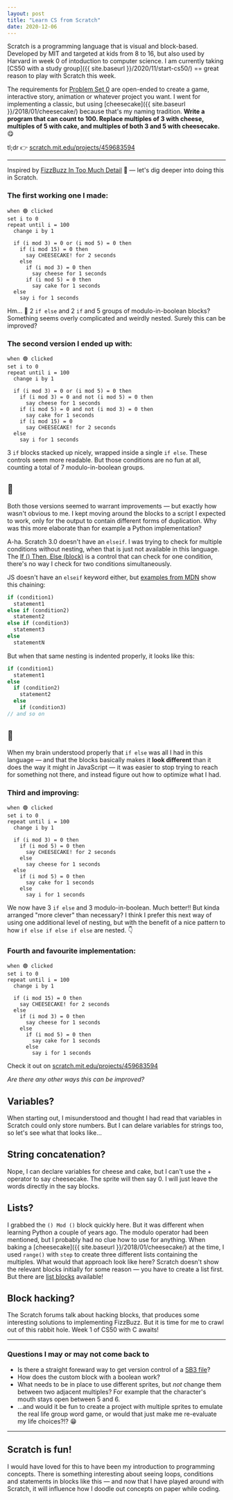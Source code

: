 ```yaml
---
layout: post
title: "Learn CS from Scratch"
date: 2020-12-06
---
```


Scratch is a programming language that is visual and block-based. Developed by MIT and targeted at kids from 8 to 16, but also used by Harvard in week 0 of intoduction to computer science. I am currently taking [CS50 with a study group]({{ site.baseurl }}/2020/11/start-cs50/) == great reason to play with Scratch this week.

The requirements for [Problem Set 0](https://cs50.harvard.edu/x/2020/psets/0/scratch/) are open-ended to create a game, interactive story, animation or whatever project you want. I went for implementing a classic, but using [cheesecake]({{ site.baseurl }}/2018/01/cheesecake/) because that's my naming tradition. **Write a program that can count to 100. Replace multiples of 3 with cheese, multiples of 5 with cake, and multiples of both 3 and 5 with cheesecake.** 😋

tl;dr 👉 [scratch.mit.edu/projects/459683594](https://scratch.mit.edu/projects/459683594/editor/)

---

Inspired by [FizzBuzz In Too Much Detail](https://www.tomdalling.com/blog/software-design/fizzbuzz-in-too-much-detail/) 💙 — let's dig deeper into doing this in Scratch.


### The first working one I made:

```
when 🟢 clicked
set i to 0
repeat until i = 100
  change i by 1

  if (i mod 3) = 0 or (i mod 5) = 0 then
    if (i mod 15) = 0 then
      say CHEESECAKE! for 2 seconds
    else
      if (i mod 3) = 0 then
        say cheese for 1 seconds
      if (i mod 5) = 0 then
        say cake for 1 seconds
  else
    say i for 1 seconds
```

Hm… 🤨 2 `if else` and 2 `if` and 5 groups of modulo-in-boolean blocks? Something seems overly complicated and weirdly nested. Surely this can be improved?

### The second version I ended up with:

```
when 🟢 clicked
set i to 0
repeat until i = 100
  change i by 1

  if (i mod 3) = 0 or (i mod 5) = 0 then
    if (i mod 3) = 0 and not (i mod 5) = 0 then
      say cheese for 1 seconds
    if (i mod 5) = 0 and not (i mod 3) = 0 then
      say cake for 1 seconds
    if (i mod 15) = 0
      say CHEESECAKE! for 2 seconds
  else
    say i for 1 seconds
```

3 `if` blocks stacked up nicely, wrapped inside a single `if else`. These controls seem more readable. But those conditions are no fun at all, counting a total of 7 modulo-in-boolean groups.

## 🤔

Both those versions seemed to warrant improvements — but exactly how wasn't obvious to me. I kept moving around the blocks to a script I expected to work, only for the output to contain different forms of duplication. Why was this more elaborate than for example a Python implementation?

A-ha. Scratch 3.0 doesn't have an `elseif`. I was trying to check for multiple conditions without nesting, when that is just not available in this language. The [If () Then, Else (block)](https://en.scratch-wiki.info/wiki/If_()_Then,_Else_(block)) is a control that can check for one condition, there's no way I check for two conditions simultaneously.

JS doesn't have an `elseif` keyword either, but [examples from MDN](https://developer.mozilla.org/en-US/docs/Web/JavaScript/Reference/Statements/if...else) show this chaining:

```js
if (condition1)
  statement1
else if (condition2)
  statement2
else if (condition3)
  statement3
else
  statementN
```

But when that same nesting is indented properly, it looks like this:

```js
if (condition1)
  statement1
else
  if (condition2)
    statement2
  else
    if (condition3)
// and so on
```

## 🤯

When my brain understood properly that `if else` was all I had in this language — and that the blocks basically makes it **look different** than it does the way it might in JavaScript — it was easier to stop trying to reach for something not there, and instead figure out how to optimize what I had.

### Third and improving:

```
when 🟢 clicked
set i to 0
repeat until i = 100
  change i by 1

  if (i mod 3) = 0 then
    if (i mod 5) = 0 then
      say CHEESECAKE! for 2 seconds
    else
      say cheese for 1 seconds
  else
    if (i mod 5) = 0 then
      say cake for 1 seconds
    else
      say i for 1 seconds
```

We now have 3 `if else` and 3 modulo-in-boolean. Much better!! But kinda arranged "more clever" than necessary? I think I prefer this next way of using one additional level of nesting, but with the benefit of a nice pattern to how `if else if else if else` are nested. 👇


### Fourth and favourite implementation:

```
when 🟢 clicked
set i to 0
repeat until i = 100
  change i by 1

  if (i mod 15) = 0 then
    say CHEESECAKE! for 2 seconds
  else
    if (i mod 3) = 0 then
      say cheese for 1 seconds
    else
      if (i mod 5) = 0 then
        say cake for 1 seconds
      else
        say i for 1 seconds
```

Check it out on [scratch.mit.edu/projects/459683594](https://scratch.mit.edu/projects/459683594/editor/)

_Are there any other ways this can be improved?_

## Variables?

When starting out, I misunderstood and thought I had read that variables in Scratch could only store numbers. But I can delare variables for strings too, so let's see what that looks like…

## String concatenation?

Nope, I can declare variables for cheese and cake, but I can't use the + operator to say cheesecake. The sprite will then say 0. I will just leave the words directly in the say blocks.

## Lists?

I grabbed the `() Mod ()` block quickly here. But it was different when learning Python a couple of years ago. The modulo operator had been mentioned, but I probably had no clue how to use for anything. When baking a [cheesecake]({{ site.baseurl }}/2018/01/cheesecake/) at the time, I used `range()` with `step` to create three different lists containing the multiples. What would that approach look like here? Scratch doesn't show the relevant blocks initially for some reason — you have to create a list first. But there are [list blocks](https://en.scratch-wiki.info/wiki/List_Blocks) available!

## Block hacking?

The Scratch forums talk about hacking blocks, that produces some interesting solutions to implementing FizzBuzz. But it is time for me to crawl out of this rabbit hole. Week 1 of CS50 with C awaits!

---

### Questions I may or may not come back to

* Is there a straight foreward way to get version control of a [SB3 file](https://fileinfo.com/extension/sb3)?
* How does the custom block with a boolean work?
* What needs to be in place to use different sprites, but _not_ change them between two adjacent multiples? For example that the character's mouth stays open between 5 and 6.
* …and would it be fun to create a project with multiple sprites to emulate the real life group word game, or would that just make me re-evaluate my life choices?!? 😁

---

## Scratch is fun!

I would have loved for this to have been my introduction to programming concepts. There is something interesting about seeing loops, conditions and statements in blocks like this — and now that I have played around with Scratch, it will influence how I doodle out concepts on paper while coding.
